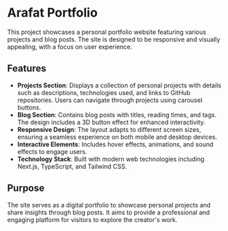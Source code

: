 # Arafat Portfolio

This project showcases a personal portfolio website featuring various projects and blog posts. The site is designed to be responsive and visually appealing, with a focus on user experience.

## Features

- **Projects Section**: Displays a collection of personal projects with details such as descriptions, technologies used, and links to GitHub repositories. Users can navigate through projects using carousel buttons.
- **Blog Section**: Contains blog posts with titles, reading times, and tags. The design includes a 3D button effect for enhanced interactivity.
- **Responsive Design**: The layout adapts to different screen sizes, ensuring a seamless experience on both mobile and desktop devices.
- **Interactive Elements**: Includes hover effects, animations, and sound effects to engage users.
- **Technology Stack**: Built with modern web technologies including Next.js, TypeScript, and Tailwind CSS.

## Purpose

The site serves as a digital portfolio to showcase personal projects and share insights through blog posts. It aims to provide a professional and engaging platform for visitors to explore the creator's work.
